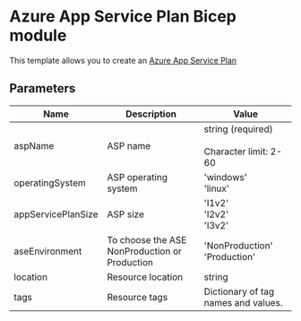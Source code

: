 # Azure App Service Plan Bicep module

This template allows you to create an [Azure App Service Plan](https://docs.microsoft.com/en-us/azure/app-service/overview-hosting-plans)

## Parameters
| Name               | Description                                   | Value                                          |
|--------------------|-----------------------------------------------|------------------------------------------------|
| aspName            | ASP name                                      | string (required)<br><br>Character limit: 2-60 |
| operatingSystem    | ASP operating system                          | 'windows'<br>'linux'                           |
| appServicePlanSize | ASP size                                      | 'I1v2'<br>'I2v2'<br>'I3v2'                     |
| aseEnvironment     | To choose the ASE NonProduction or Production | 'NonProduction'<br>'Production'                |
| location           | Resource location                             | string                                         |
| tags               | Resource tags                                 | Dictionary of tag names and values.            |

